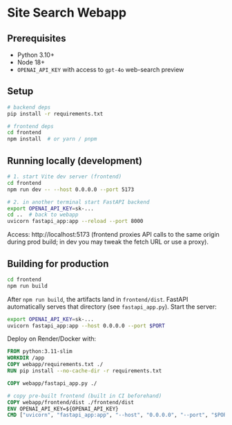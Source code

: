 # Site Search Webapp

## Prerequisites

- Python 3.10+
- Node 18+
- `OPENAI_API_KEY` with access to `gpt-4o` web-search preview

## Setup

```bash
# backend deps
pip install -r requirements.txt

# frontend deps
cd frontend
npm install  # or yarn / pnpm
```

## Running locally (development)

```bash
# 1. start Vite dev server (frontend)
cd frontend
npm run dev -- --host 0.0.0.0 --port 5173

# 2. in another terminal start FastAPI backend
export OPENAI_API_KEY=sk-...
cd ..  # back to webapp
uvicorn fastapi_app:app --reload --port 8000
```

Access: http://localhost:5173 (frontend proxies API calls to the same origin during prod build; in dev you may tweak the fetch URL or use a proxy).

## Building for production

```bash
cd frontend
npm run build
```

After `npm run build`, the artifacts land in `frontend/dist`. FastAPI automatically serves that directory (see `fastapi_app.py`). Start the server:

```bash
export OPENAI_API_KEY=sk-...
uvicorn fastapi_app:app --host 0.0.0.0 --port $PORT
```

Deploy on Render/Docker with:

```dockerfile
FROM python:3.11-slim
WORKDIR /app
COPY webapp/requirements.txt ./
RUN pip install --no-cache-dir -r requirements.txt

COPY webapp/fastapi_app.py ./

# copy pre-built frontend (built in CI beforehand)
COPY webapp/frontend/dist ./frontend/dist
ENV OPENAI_API_KEY=${OPENAI_API_KEY}
CMD ["uvicorn", "fastapi_app:app", "--host", "0.0.0.0", "--port", "$PORT"]
``` 